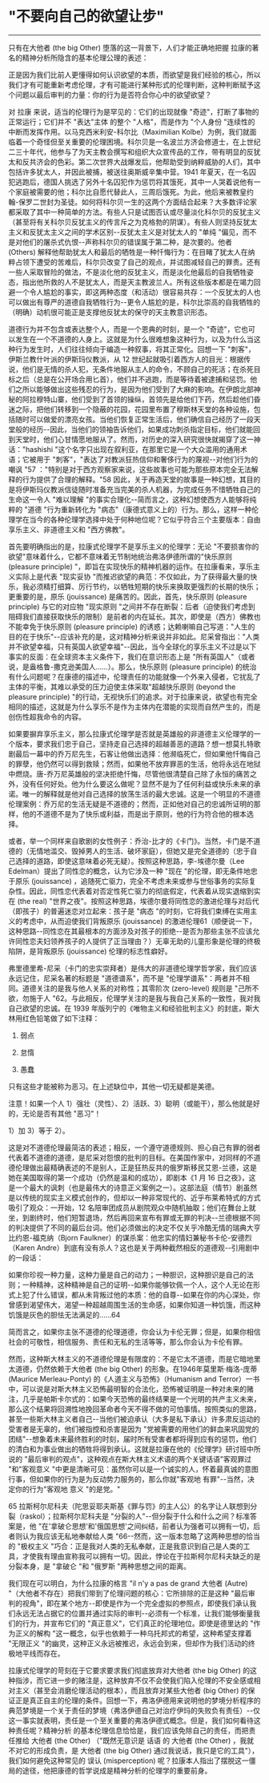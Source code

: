 # "不要向自己的欲望让步"

------

只有在大他者 (the big Other) 堕落的这一背景下，人们才能正确地把握 拉康的著名的精神分析所隐含的基本伦理公理的表述：

正是因为我们比前人更懂得如何认识欲望的本质，而欲望是我们经验的核心，所以我们才有可能重新考虑伦理，才有可能进行某种形式的伦理判断，这种判断赋予这个问题以最后审判的力量：你的行为是否符合你心中的欲望欲望？

对 拉康 来说，适当的伦理行为是罕见的：它们的出现就像 "奇迹"，打断了事物的正常运行；它们并不 "表达"主体 的整个 "人格"，而是作为 "个人身份 "连续性的中断而发挥作用。以马克西米利安-科尔比（Maximilian Kolbe）为例，我们就面临着一个奇怪但至关重要的伦理困境。科尔贝是一名波兰方济会修道士，在上世纪二三十年代，他参与了为天主教会撰写和组织大众宣传品的工作，带有明显的反犹太和反共济会的色彩。第二次世界大战爆发后，他帮助受到纳粹威胁的人们，其中包括许多犹太人，并因此被捕，被送往奥斯威辛集中营。1941 年夏天，在一名囚犯逃跑后，德国人挑选了另外十名囚犯作为惩罚将其饿死，其中一人哭着说他有一个家庭被需要的他；科尔比自愿代替此人，三周后饿死。为此，他后来被教皇约翰-保罗二世封为圣徒。如何将科尔贝一生的这两个方面结合起来？大多数评论家都采取了其中一种简单的方法。有些人只是试图否认或尽量淡化科尔贝的反犹主义（甚至将有关科尔贝反犹主义的传言斥之为克格勃的阴谋）。有些人则坚持反犹太主义和反犹太主义之间的学术区别--反犹太主义是对犹太人的 "单纯 "偏见，而不是对他们的屠杀式仇恨--声称科尔贝的错误属于第二种，是次要的。他者 (Others) 解释他帮助犹太人和最后的牺牲是一种忏悔行为：在目睹了犹太人在纳粹占领下遭受的苦难后，科尔贝改变了自己的观点，并试图减轻自己的罪责。还有一些人采取冒险的做法，不是淡化他的反犹主义，而是淡化他最后的自我牺牲姿态，指出他所救的人不是犹太人，而是天主教波兰人。所有这些版本都是在竭力回避一个令人尴尬的事实，即这两种态度（和活动）很容易共存：一个反犹太的人也可以做出有尊严的道德自我牺牲行为--更令人尴尬的是，科尔比崇高的自我牺牲的（明确）动机很可能正是支撑他反犹太的保守的天主教意识形态。

道德行为并不包含或表达整个人，而是一个恩典的时刻，是一个 "奇迹"，它也可以发生在一个不道德的人身上。这就是为什么很难想象这种行为，以及为什么当这种行为发生时，人们往往倾向于编造一种叙事，将其正常化。回想一下 "刺客"，伊斯兰教什叶派的伊斯玛仪教派，从 12 世纪起就吸引着西方人的目光：根据传说，他们是无情的杀人犯，无条件地服从主人的命令，不顾自己的死活；在杀死目标之后（总是在公开场合用匕首），他们并不逃跑，而是等待着被逮捕和惩罚。他们之所以能够做出这些残忍的行为，是因为他们受到了大麻的影响。在伊朗北部神秘的阿拉穆特山寨，他们受到了首领的操纵，首领先是给他们下药，然后趁他们昏迷之际，把他们转移到一个隐蔽的花园，花园里布置了穆斯林天堂的各种设施，包括随时可以做爱的漂亮女孩。当他们恢复正常生活后，他们确信自己经历了一段天堂般的经历--因此，当他们的领袖告诉他们，如果成功刺杀指定目标，他们就能回到天堂时，他们心甘情愿地服从了。然而，对历史的深入研究很快就揭穿了这一神话："hashishi "这个名字只出现在叙利亚，在那里它是一个大众滥用的通用术语；它被用于 "刺客"，"表达了对教派狂热信仰和奢侈行为的蔑视--对他们行为的嘲讽 "57 ："特别是对于西方观察家来说，这些故事也可能为那些原本完全无法解释的行为提供了合理的解释。"58 因此，关于再造天堂的故事是一种幻想，其目的是将伊斯玛仪教派信徒随时准备充当完美的杀人机器，为完成任务不惜牺牲自己的生命这一令人 "难以理解 "的事实合理化--简而言之，这种幻想使西方人能够将纯粹的 "道德 "行为重新转化为 "病态"（康德式意义上的）行为。那么，这样一种伦理学在当今的各种伦理学选择中处于何种地位呢？它似乎符合三个主要版本：自由享乐主义、非道德主义和 "西方佛教"。

首先要明确指出的是，拉康式伦理学不是享乐主义的伦理学：无论 "不要损害你的欲望"意味着什么，它都不意味着无节制地统治弗洛伊德所谓的"快乐原则 (pleasure principle) "，即旨在实现快乐的精神机器的运作。在拉康看来，享乐主义实际上是代表 "现实妥协 "而推迟欲望的典范：不仅如此，为了获得最大量的快乐，我必须精打细算、厉行节约，以牺牲短期的快乐来换取更强烈的长期的快乐；更重要的是，原乐 (jouissance) 是痛苦的。因此，首先，快乐原则 (pleasure principle) 与它的对应物 "现实原则 "之间并不存在断裂：后者（迫使我们考虑到阻碍我们直接获取快乐的限制）是前者的内在延长。其次，即使是（西方）佛教也不能幸免于快乐原则 (pleasure principle) 的诱惑；达赖喇嘛自己写道："人生的目的在于快乐"--应该补充的是，这对精神分析来说并非如此。尼采曾指出："人类并不欲望幸福，只有英国人欲望幸福"--因此，当今全球化的享乐主义不过是以下事实的反面：在全球资本主义条件下，我们在意识形态上是 "所有英国人"（或者说，是盎格鲁-撒克逊美国人......）。那么，快乐原则 (pleasure principle) 的统治有什么问题呢？在康德的描述中，伦理责任的功能就像一个外来入侵者，它扰乱了主体的平衡，其难以承受的压力迫使主体采取"超越快乐原则 (beyond the pleasure principle) "的行动，无视快乐们的追求。对于拉康来说，欲望也有完全相同的描述，这就是为什么享乐不是作为主体内在潜能的实现而自然产生的，而是创伤性超我命令的内容。

如果要摒弃享乐主义，那么拉康式伦理学是否就是英雄般的非道德主义伦理学的一个版本，要求我们忠于自己，坚持走自己选择的超越善恶的道路？想一想莫扎特歌剧最后一幕中的乔万尼先生，石客让他做出选择：他濒临死亡，但如果他忏悔自己的罪孽，他仍然可以得到救赎；然而，如果他不放弃罪恶的生活，他将永远在地狱中燃烧。唐-乔万尼英雄般的坚决拒绝忏悔，尽管他很清楚自己除了永恒的痛苦之外，没有任何好处。他为什么要这么做呢？显然不是为了任何利益或快乐未来的承诺。唯一的解释就是他对自己选择的放荡生活的最大忠诚。这是一个明显的不道德伦理案例：乔万尼的生活无疑是不道德的；然而，正如他对自己的忠诚所证明的那样，他的不道德不是为了快乐或利益，而是出于原则，他的行为符合他的根本选择。

或者，举一个同样来自歌剧的女性例子：乔治-比才的《卡门》。当然，卡门是不道德的（无情地滥交、毁掉男人的生活、破坏家庭），但她又是完全道德的（忠于自己选择的道路，即使这意味着必死无疑）。按照这种思路，李-埃德尔曼（Lee Edelman）提出了同性恋的概念，认为它涉及一种 "现在 "的伦理，即无条件地忠于原乐 (jouissance) ，追随死亡驱力，完全不考虑未来或参与世俗事务的实际复杂性。因此，同性恋代表着对否定性死亡驱力的彻底假定，代表着从现实退缩到实在 (the real) "世界之夜"。按照这种思路，埃德尔曼将同性恋的激进伦理与对后代（即孩子）的普遍迷恋对立起来：孩子是 "病态 "的时刻，它将我们束缚在实用主义的考虑中，从而迫使我们背叛原乐 (jouissance) 的激进伦理61（顺便说一下，这种思路--同性恋在其最根本的方面涉及对孩子的拒绝--是否为那些主张不应该允许同性恋夫妇领养孩子的人提供了正当理由？）无辜无助的儿童形象是伦理的终极陷阱，是背叛原乐 (jouissance) 伦理的标志性癖好。

弗里德里希-尼采（卡门的忠实崇拜者）是伟大的非道德伦理学哲学家，我们应该永远记住，尼采名著的标题是 "道德谱系"，而不是 "伦理学谱系"：两者并不相同。道德关注的是我与他人关系的对称性；其零阶次 (zero-level) 规则是 "己所不欲，勿施于人 "62。与此相反，伦理学关注的是我与我自己关系的一致性，我对我自己欲望的忠诚。在 1939 年版列宁的《唯物主义和经验批判主义》的封底，斯大林用红色铅笔做了如下注释：

1) 弱点

2) 怠惰

3) 愚蠢

只有这些才能被称为恶习。在上述缺位中，其他一切无疑都是美德。

注意！如果一个人 1）强壮（灵性）、2）活跃、3）聪明（或能干），那么他就是好的，无论是否有其他 "恶习"！



1）加 3）等于 2）。



这是对不道德伦理最简洁的表述；相反，一个遵守道德规则、担心自己有罪的弱者代表着不道德的道德，是尼采对怨恨的批判的目标。在美国作家中，对同样的不道德伦理做出最精确表述的不是别人，正是狂热反共的俄罗斯移民艾恩-兰德，这是她在美国取得的第一个成功（仍然是温和的成功），即剧本《1 月 16 日之夜》，这是一个最大的讽刺（也是最伟大的诗意正义案例之一）。这部法庭（情节）剧虽然是以传统的现实主义模式创作的，但却以一种非常现代的、近乎布莱希特式的方式吸引了观众：一开始，12 名陪审团成员从剧院观众中随机抽取；他们在舞台上就坐，到剧终时，他们短暂退场，然后再回来宣布有罪或无罪的判决--兰德根据不同的判决提供了不同的最后台词。他们必须做出的决定不仅关乎冷酷无情的瑞典大亨比约恩-福克纳（Bjorn Faulkner）的谋杀案：他忠实的情妇兼秘书卡伦-安德烈（Karen Andre）到底有没有杀人？这也是关于两种截然相反的道德观--引用剧中的一段话：

如果你珍视一种力量，这种力量是自己的动力；一种胆识，这种胆识是自己的法则；一种精神，这种精神是自己的证明--如果你能够钦佩一个人，这个人无论在形式上犯了什么错误，都从未背叛过他的本质：他的自尊--如果在你的内心深处，你曾感到渴望伟大，渴望一种超越周围生活的生命感，如果你知道一种饥饿，而这种饥饿是灰色的胆怯无法满足的......64

简而言之，如果你主张不道德的伦理道德，你会认为卡伦无罪；但是，如果你相信社会的可敬性，相信服务、责任和无私的生活等等，那么你会认为卡伦有罪。

然而，这种斯大林主义的不道德伦理是有限度的：不是它太不道德，而是它暗地里太道德，仍然依赖于大他者 (the big Other) 的形象。在1946年莫里斯·梅洛-庞蒂 (Maurice Merleau-Ponty) 的《人道主义与恐怖》（Humanism and Terror）一书中，可以说是对斯大林主义恐怖最明智的合法化，恐怖被证明是一种对未来的赌注，几乎是帕斯卡尔式的：如果今天恐怖的最终结果是一个光明的共产主义未来，那么这个结果将回溯性地挽回革命者今天不得不做的可怕事情。按照类似的思路，甚至一些斯大林主义者自己--当他们被迫承认（大多是私下承认）许多肃反运动的受害者是无辜的，他们被指控和杀害是因为 "党被需要的用他们的鲜血来巩固党的团结"--想象着未来最终胜利的时刻，届时所有受害者都将得到应有的惩罚，他们的清白和为事业做出的牺牲将得到承认。这就是拉康在他的《伦理学》研讨班中所说的 "最后审判的观点"，这种观点在斯大林主义术语的两个关键话语"客观罪过 "和"客观意义 "中更是清晰可见：虽然你可以是一个诚实的人，怀着最真诚的意图行事，但如果你的行为是为反动势力服务的，那么你就"客观地 有罪"--当然，决定你的行为"客观地 意义 "的是党。"

65 拉斯柯尔尼科夫（陀思妥耶夫斯基《罪与罚》的主人公）的名字让人联想到分裂（raskol）；拉斯柯尔尼科夫是 "分裂的人"--但分裂于什么和什么之间？标准答案是，他 "在'拿破仑思想'和'俄国思想'之间纠结，前者认为强者可以拥有一切，后者则认为我应该无私地奉献给人类 "66--然而，这一版本忽略了这两种思想的恰当的 "极权主义 "巧合：正是我对人类的无私奉献，正是我意识到自己是人类的工具，才使我有理由宣称我可以拥有一切。因此，悖论在于拉斯柯尔尼科夫缺乏的是分裂本身，是 "拿破仑 "和 "俄罗斯 "两种思想之间的距离。

我们现在可以明白，为什么拉康的格言 "il n'y a pas de grand 大他者 (Autre) "（大他者不存在）把我们带到了伦理问题的核心：它所排除的正是这种 "最后审判的视角"，即在某个地方--即使是作为一个完全虚拟的参照点，即使我们承认我们永远无法占据它的位置并通过实际的审判--必须有一个标准，让我们能够衡量我们的行为，并宣布它们的 "真正意义"，它们真正的伦理地位。即使是德里达的 "作为正义的解构 "这一概念，似乎也依赖于一种乌托邦式的希望，这种希望支撑着 "无限正义 "的幽灵，这种正义永远被推迟，永远会到来，但却作为我们活动的终极地平线而存在。

拉康式伦理学的苛刻在于它要求要求我们彻底放弃对大他者 (the big Other) 的这种指涉，而它进一步的赌注是，这种放弃不仅不会使我们陷入伦理的不安全感或相对主义（甚至会消磨伦理活动的根本），而且放弃对某些大他者 (big Other) 的保证正是真正自主的伦理的条件。回想一下，弗洛伊德用来说明他的梦境分析程序的典范梦境是一个关于责任的梦境（弗洛伊德自己对治疗伊玛的失败负有责任）--仅这一事实就表明，责任是一个至关重要的弗洛伊德式概念。但是，我们如何看待这种责任呢？精神分析 的基本伦理信息恰恰是，我们应该免除自己的责任，而把责任推给 大他者 (the Other) （"既然无意识是 话语 的 大他者 (the Other) ，我就不对它的形成负责，是 大他者 (the big Other) 通过我说话，我只是它的工具"），我们如何避免这种常见的 误认 (misperception) 呢？拉康本人指出了摆脱这一僵局的途径，他把康德的哲学说成是精神分析的伦理学的重要前身。
